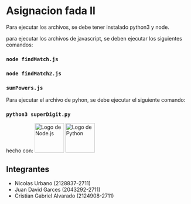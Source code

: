 # Asignacion fada II

Para ejecutar los archivos, se debe tener instalado python3 y node.

para ejecutar los archivos de javascript, se deben ejecutar los siguientes comandos:

### `node findMatch.js`
### `node findMatch2.js`
### `sumPowers.js`

Para ejecutar el archivo de pyhon, se debe ejecutar el siguiente comando:

### `python3 superDigit.py`

hecho con:
[<img src="https://nodejs.org/static/images/logo.svg" alt="Logo de Node.js" width="80"/>](https://nodejs.org/)
[<img src="https://www.python.org/static/community_logos/python-logo.png" alt="Logo de Python" width="80"/>](https://www.python.org/)


## Integrantes
- Nicolas Urbano (2128837-2711)
- Juan David Garces (2043292-2711)
- Cristian Gabriel Alvarado (2124908-2711)